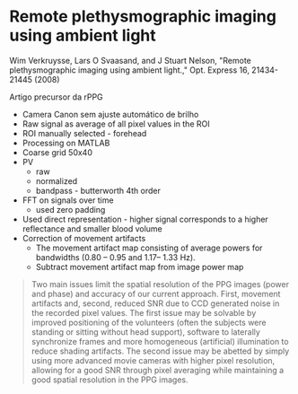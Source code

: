 # Remote plethysmographic imaging using ambient light

Wim Verkruysse, Lars O Svaasand, and J Stuart Nelson, "Remote plethysmographic imaging using ambient light.," Opt. Express 16, 21434-21445 (2008)

Artigo precursor da rPPG

- Camera Canon sem ajuste automático de brilho
- Raw signal as average of all pixel values in the ROI
- ROI manually selected - forehead
- Processing on MATLAB
- Coarse grid 50x40
- PV
    - raw
    - normalized
    - bandpass - butterworth 4th order
- FFT on signals over time
    - used zero padding
- Used direct representation - higher signal corresponds to a higher reflectance and smaller blood volume
- Correction of movement artifacts
    - The movement artifact map consisting of average powers for bandwidths (0.80 – 0.95 and 1.17– 1.33 Hz).
    - Subtract movement artifact map from image power map

> Two main issues limit the spatial resolution of the PPG images (power and phase) and accuracy of our current approach. First, movement artifacts and, second, reduced SNR due to CCD generated noise in the recorded pixel values. The first issue may be solvable by improved positioning of the volunteers (often the subjects were standing or sitting without head support), software to laterally synchronize frames and more homogeneous (artificial) illumination to reduce shading artifacts. The second issue may be abetted by simply using more advanced movie cameras with higher pixel resolution, allowing for a good SNR through pixel averaging while maintaining a good spatial resolution in the PPG images.
>
